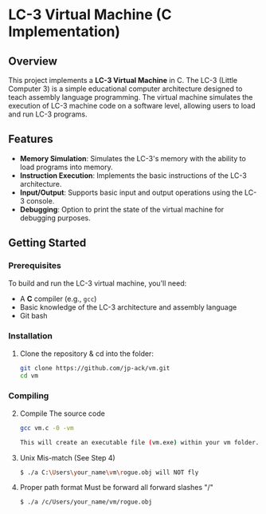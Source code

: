 # LC-3 Virtual Machine (C Implementation)

## Overview

This project implements a **LC-3 Virtual Machine** in C. The LC-3 (Little Computer 3) is a simple educational computer architecture designed to teach assembly language programming. The virtual machine simulates the execution of LC-3 machine code on a software level, allowing users to load and run LC-3 programs.

## Features

- **Memory Simulation**: Simulates the LC-3's memory with the ability to load programs into memory.
- **Instruction Execution**: Implements the basic instructions of the LC-3 architecture.
- **Input/Output**: Supports basic input and output operations using the LC-3 console.
- **Debugging**: Option to print the state of the virtual machine for debugging purposes.

## Getting Started

### Prerequisites

To build and run the LC-3 virtual machine, you'll need:

- A **C** compiler (e.g., `gcc`)
- Basic knowledge of the LC-3 architecture and assembly language
- Git bash

### Installation

1. Clone the repository & cd into the folder:

   ```bash
   git clone https://github.com/jp-ack/vm.git
   cd vm

### Compiling 

2. Compile The source code
   ```bash
   gcc vm.c -0 -vm

   This will create an executable file (vm.exe) within your vm folder.

3. Unix Mis-match (See Step 4)
   ```bash
   $ ./a C:\Users\your_name\vm\rogue.obj will NOT fly 

4. Proper path format
   Must be forward all forward slashes "/"   
   ```bash
   $ ./a /c/Users/your_name/vm/rogue.obj

